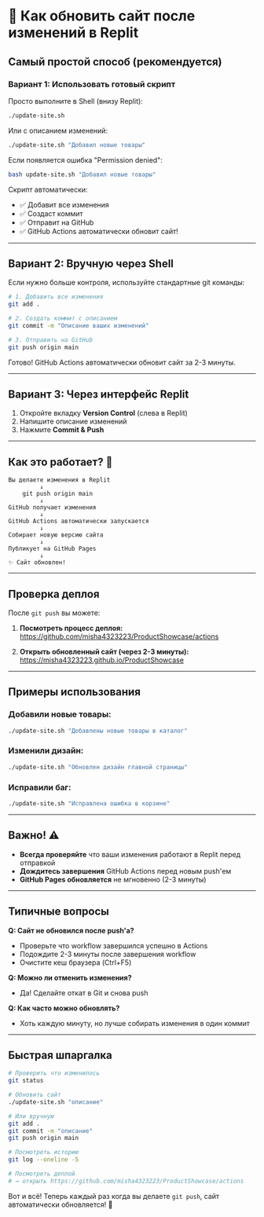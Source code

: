 # 🚀 Как обновить сайт после изменений в Replit

## Самый простой способ (рекомендуется)

### Вариант 1: Использовать готовый скрипт

Просто выполните в Shell (внизу Replit):

```bash
./update-site.sh
```

Или с описанием изменений:

```bash
./update-site.sh "Добавил новые товары"
```

Если появляется ошибка "Permission denied":

```bash
bash update-site.sh "Добавил новые товары"
```

Скрипт автоматически:
- ✅ Добавит все изменения
- ✅ Создаст коммит
- ✅ Отправит на GitHub
- ✅ GitHub Actions автоматически обновит сайт!

---

## Вариант 2: Вручную через Shell

Если нужно больше контроля, используйте стандартные git команды:

```bash
# 1. Добавить все изменения
git add .

# 2. Создать коммит с описанием
git commit -m "Описание ваших изменений"

# 3. Отправить на GitHub
git push origin main
```

Готово! GitHub Actions автоматически обновит сайт за 2-3 минуты.

---

## Вариант 3: Через интерфейс Replit

1. Откройте вкладку **Version Control** (слева в Replit)
2. Напишите описание изменений
3. Нажмите **Commit & Push**

---

## Как это работает? 🤔

```
Вы делаете изменения в Replit
         ↓
    git push origin main
         ↓
GitHub получает изменения
         ↓
GitHub Actions автоматически запускается
         ↓
Собирает новую версию сайта
         ↓
Публикует на GitHub Pages
         ↓
✨ Сайт обновлен!
```

---

## Проверка деплоя

После `git push` вы можете:

1. **Посмотреть процесс деплоя:**
   https://github.com/misha4323223/ProductShowcase/actions

2. **Открыть обновленный сайт (через 2-3 минуты):**
   https://misha4323223.github.io/ProductShowcase

---

## Примеры использования

### Добавили новые товары:
```bash
./update-site.sh "Добавлены новые товары в каталог"
```

### Изменили дизайн:
```bash
./update-site.sh "Обновлен дизайн главной страницы"
```

### Исправили баг:
```bash
./update-site.sh "Исправлена ошибка в корзине"
```

---

## Важно! ⚠️

- **Всегда проверяйте** что ваши изменения работают в Replit перед отправкой
- **Дождитесь завершения** GitHub Actions перед новым push'ем
- **GitHub Pages обновляется** не мгновенно (2-3 минуты)

---

## Типичные вопросы

**Q: Сайт не обновился после push'а?**
- Проверьте что workflow завершился успешно в Actions
- Подождите 2-3 минуты после завершения workflow
- Очистите кеш браузера (Ctrl+F5)

**Q: Можно ли отменить изменения?**
- Да! Сделайте откат в Git и снова push

**Q: Как часто можно обновлять?**
- Хоть каждую минуту, но лучше собирать изменения в один коммит

---

## Быстрая шпаргалка

```bash
# Проверить что изменилось
git status

# Обновить сайт
./update-site.sh "описание"

# Или вручную
git add .
git commit -m "описание"
git push origin main

# Посмотреть историю
git log --oneline -5

# Посмотреть деплой
# → открыть https://github.com/misha4323223/ProductShowcase/actions
```

Вот и всё! Теперь каждый раз когда вы делаете `git push`, сайт автоматически обновляется! 🎉

